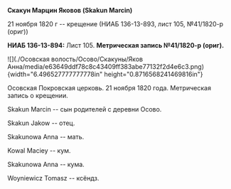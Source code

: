 **Скакун Марцин Яковов (Skakun Marcin)**

21 ноября 1820 г -- крещение (НИАБ 136-13-893, лист 105, №41/1820-р
(ориг))

**НИАБ 136-13-894:** Лист 105. **Метрическая запись №41/1820-р (ориг).**

![](./Осовская волость/Осово/Скакуны/Яков Анна/media/e63649ddf78c8c43409ff383abe77132f2d4e6c3.png){width="6.496527777777778in"
height="0.8716568241469816in"}

Осовская Покровская церковь. 21 ноября 1820 года. Метрическая запись о
крещении.

Skakun Marcin -- сын родителей с деревни Осовo.

Skakun Jakow -- отец.

Skakunowa Anna -- мать.

Kowal Maciey -- кум.

Skakunowa Anna -- кума.

Woyniewicz Tomasz -- ксёндз.
